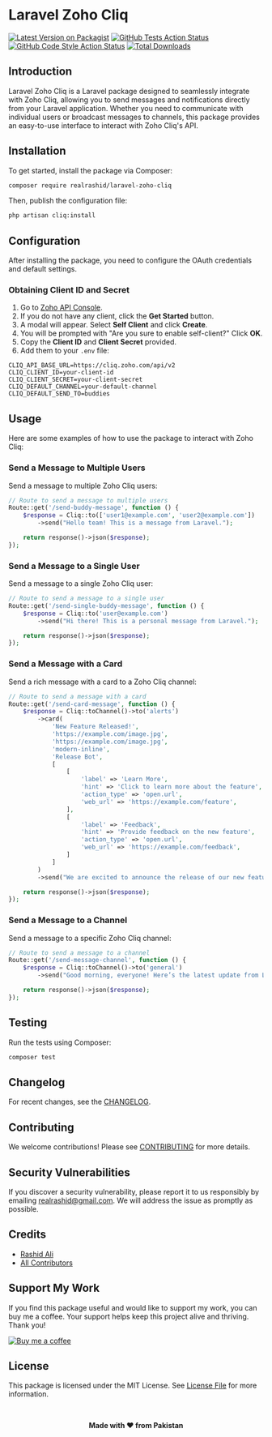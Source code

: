 # Laravel Zoho Cliq

[![Latest Version on Packagist](https://img.shields.io/packagist/v/realrashid/laravel-zoho-cliq.svg?style=flat-square)](https://packagist.org/packages/realrashid/laravel-zoho-cliq)
[![GitHub Tests Action Status](https://img.shields.io/github/actions/workflow/status/realrashid/laravel-zoho-cliq/run-tests.yml?branch=main&label=tests&style=flat-square)](https://github.com/realrashid/laravel-zoho-cliq/actions?query=workflow%3Arun-tests+branch%3Amain)
[![GitHub Code Style Action Status](https://img.shields.io/github/actions/workflow/status/realrashid/laravel-zoho-cliq/fix-php-code-style-issues.yml?branch=main&label=code%20style&style=flat-square)](https://github.com/realrashid/laravel-zoho-cliq/actions?query=workflow%3A"Fix+PHP+code+style+issues"+branch%3Amain)
[![Total Downloads](https://img.shields.io/packagist/dt/realrashid/laravel-zoho-cliq.svg?style=flat-square)](https://packagist.org/packages/realrashid/laravel-zoho-cliq)

## Introduction

Laravel Zoho Cliq is a Laravel package designed to seamlessly integrate with Zoho Cliq, allowing you to send messages and notifications directly from your Laravel application. Whether you need to communicate with individual users or broadcast messages to channels, this package provides an easy-to-use interface to interact with Zoho Cliq's API.

## Installation

To get started, install the package via Composer:

```bash
composer require realrashid/laravel-zoho-cliq
```

Then, publish the configuration file:

```bash
php artisan cliq:install
```

## Configuration

After installing the package, you need to configure the OAuth credentials and default settings. 

### Obtaining Client ID and Secret

1. Go to [Zoho API Console](https://api-console.zoho.com/).
2. If you do not have any client, click the **Get Started** button.
3. A modal will appear. Select **Self Client** and click **Create**.
4. You will be prompted with "Are you sure to enable self-client?" Click **OK**.
5. Copy the **Client ID** and **Client Secret** provided.
6. Add them to your `.env` file:

```dotenv
CLIQ_API_BASE_URL=https://cliq.zoho.com/api/v2
CLIQ_CLIENT_ID=your-client-id
CLIQ_CLIENT_SECRET=your-client-secret
CLIQ_DEFAULT_CHANNEL=your-default-channel
CLIQ_DEFAULT_SEND_TO=buddies
```

## Usage

Here are some examples of how to use the package to interact with Zoho Cliq:

### Send a Message to Multiple Users

Send a message to multiple Zoho Cliq users:

```php
// Route to send a message to multiple users
Route::get('/send-buddy-message', function () {
    $response = Cliq::to(['user1@example.com', 'user2@example.com'])
        ->send("Hello team! This is a message from Laravel.");

    return response()->json($response);
});
```

### Send a Message to a Single User

Send a message to a single Zoho Cliq user:

```php
// Route to send a message to a single user
Route::get('/send-single-buddy-message', function () {
    $response = Cliq::to('user@example.com')
        ->send("Hi there! This is a personal message from Laravel.");

    return response()->json($response);
});
```

### Send a Message with a Card

Send a rich message with a card to a Zoho Cliq channel:

```php
// Route to send a message with a card
Route::get('/send-card-message', function () {
    $response = Cliq::toChannel()->to('alerts')
        ->card(
            'New Feature Released!',
            'https://example.com/image.jpg',
            'https://example.com/image.jpg',
            'modern-inline',
            'Release Bot',
            [
                [
                    'label' => 'Learn More',
                    'hint' => 'Click to learn more about the feature',
                    'action_type' => 'open.url',
                    'web_url' => 'https://example.com/feature',
                ],
                [
                    'label' => 'Feedback',
                    'hint' => 'Provide feedback on the new feature',
                    'action_type' => 'open.url',
                    'web_url' => 'https://example.com/feedback',
                ]
            ]
        )
        ->send("We are excited to announce the release of our new feature!");

    return response()->json($response);
});
```

### Send a Message to a Channel

Send a message to a specific Zoho Cliq channel:

```php
// Route to send a message to a channel
Route::get('/send-message-channel', function () {
    $response = Cliq::toChannel()->to('general')
        ->send("Good morning, everyone! Here’s the latest update from Laravel.");

    return response()->json($response);
});
```

## Testing

Run the tests using Composer:

```bash
composer test
```

## Changelog

For recent changes, see the [CHANGELOG](CHANGELOG.md).

## Contributing

We welcome contributions! Please see [CONTRIBUTING](CONTRIBUTING.md) for more details.

## Security Vulnerabilities

If you discover a security vulnerability, please report it to us responsibly by emailing [realrashid@gmail.com](mailto:realrashid@gmail.com). We will address the issue as promptly as possible.

## Credits

- [Rashid Ali](https://github.com/realrashid)
- [All Contributors](../../contributors)

## Support My Work 

If you find this package useful and would like to support my work, you can buy me a coffee. Your support helps keep this project alive and thriving. Thank you!

[![Buy me a coffee](https://cdn.buymeacoffee.com/buttons/default-orange.png)](https://www.buymeacoffee.com/realrashid)

## License

This package is licensed under the MIT License. See [License File](LICENSE.md) for more information.

<br />
<p align="center"> <b>Made with ❤️ from Pakistan</b> </p>
